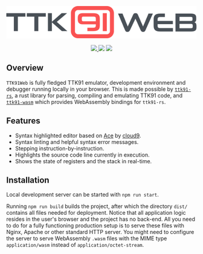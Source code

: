 <p align="center"><img src="assets/ttk91web-colored.svg" /></p>
<p align="center">
  <a href="https://travis-ci.com/dogamak/ttk91-web">
    <img src="https://travis-ci.com/dogamak/ttk91-web.svg?token=9iyfi5y6puZMvv9MzzXy&branch=master" />
  </a>
  <img src="https://img.shields.io/badge/version-v0.1.0--alpha7-blue" />
  <a href="https://karhusaari.me/ttk91web/"><img src="https://img.shields.io/badge/try%20it-here-blue" /></a>
</p>

## Overview
`TTK91Web` is fully fledged TTK91 emulator, development environment and debugger running locally in your browser.
This is made possible by [`ttk91-rs`](https://github.com/dogamak/ttk91-rs), a rust library for parsing, compiling and emulating TTK91 code, and [`ttk91-wasm`](https://github.com/dogamak/ttk91-wasm) which provides WebAssembly bindings for `ttk91-rs`.

## Features
- Syntax highlighted editor based on [Ace](https://ace.c9.io/) by [cloud9](https://c9.io/).
- Syntax linting and helpful syntax error messages.
- Stepping instruction-by-instruction.
- Highlights the source code line currently in execution.
- Shows the state of registers and the stack in real-time.

## Installation
Local development server can be started with `npm run start`.

Running `npm run build` builds the project, after which the directory `dist/` contains all files needed for deployment. Notice that all application logic resides in the user's browser and the project has no back-end. All you need to do for a fully functioning production setup is to serve these files with Nginx, Apache or other standard HTTP server. You might need to configure the server to serve WebAssembly `.wasm` files with the MIME type `application/wasm` instead of `application/octet-stream`.
